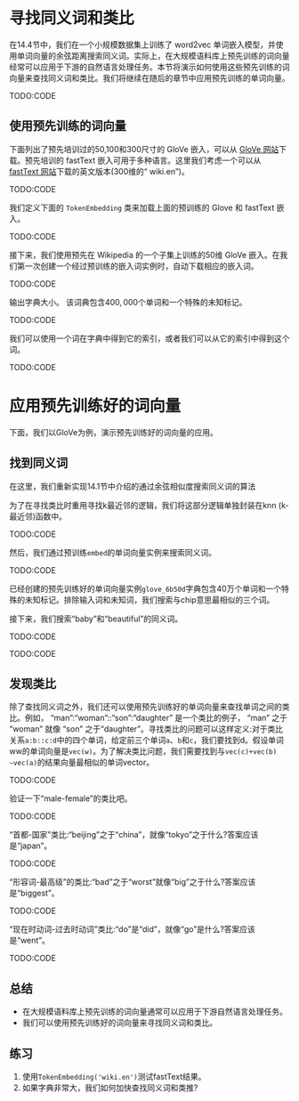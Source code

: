

<!--
 * @version:
 * @Author:  StevenJokess https://github.com/StevenJokess
 * @Date: 2020-08-15 13:37:37
 * @LastEditors:  StevenJokess https://github.com/StevenJokess
 * @LastEditTime: 2020-10-21 19:08:56
 * @Description:MT,improve
 * @TODO::
 * @Reference:http://preview.d2l.ai/d2l-en/master/chapter_natural-language-processing-pretraining/similarity-analogy.html
-->

# 寻找同义词和类比

在14.4节中，我们在一个小规模数据集上训练了 word2vec 单词嵌入模型，并使用单词向量的余弦距离搜索同义词。实际上，在大规模语料库上预先训练的词向量经常可以应用于下游的自然语言处理任务。本节将演示如何使用这些预先训练的词向量来查找同义词和类比。我们将继续在随后的章节中应用预先训练的单词向量。

TODO:CODE

## 使用预先训练的词向量

下面列出了预先培训过的50,100和300尺寸的 GloVe 嵌入，可以从 [GloVe 网站](https://nlp.stanford.edu/projects/glove/)下载。预先培训的 fastText 嵌入可用于多种语言。这里我们考虑一个可以从 [fastText 网站](https://fasttext.cc/)下载的英文版本(300维的“ wiki.en”)。

TODO:CODE

我们定义下面的 `TokenEmbedding` 类来加载上面的预训练的 Glove 和 fastText 嵌入。

TODO:CODE

接下来，我们使用预先在 Wikipedia 的一个子集上训练的50维 GloVe 嵌入。在我们第一次创建一个经过预训练的嵌入词实例时，自动下载相应的嵌入词。

TODO:CODE

输出字典大小。 该词典包含$400,000$个单词和一个特殊的未知标记。

TODO:CODE

我们可以使用一个词在字典中得到它的索引，或者我们可以从它的索引中得到这个词。

TODO:CODE

# 应用预先训练好的词向量

下面，我们以GloVe为例，演示预先训练好的词向量的应用。

## 找到同义词

在这里，我们重新实现14.1节中介绍的通过余弦相似度搜索同义词的算法

为了在寻找类比时重用寻找k最近邻的逻辑，我们将这部分逻辑单独封装在knn (k-最近邻)函数中。

TODO:CODE

然后，我们通过预训练`embed`的单词向量实例来搜索同义词。

TODO:CODE

已经创建的预先训练好的单词向量实例`glove_6b50d`字典包含40万个单词和一个特殊的未知标记。排除输入词和未知词，我们搜索与chip意思最相似的三个词。

接下来，我们搜索“baby”和“beautiful”的同义词。

TODO:CODE

TODO:CODE

## 发现类比

除了查找同义词之外，我们还可以使用预先训练好的单词向量来查找单词之间的类比。例如， “man”:“woman”::“son”:“daughter” 是一个类比的例子， “man” 之于 “woman” 就像 “son” 之于“daughter”。寻找类比的问题可以这样定义:对于类比关系`a:b::c:d`中的四个单词，给定前三个单词`a`、`b`和`c`，我们要找到d。假设单词ww的单词向量是`vec(w)`。为了解决类比问题，我们需要找到与`vec(c)+vec(b)−vec(a)`的结果向量最相似的单词vector。

TODO:CODE

验证一下“male-female”的类比吧。

TODO:CODE

“首都-国家”类比:“beijing”之于“china”，就像“tokyo”之于什么?答案应该是“japan”。

TODO:CODE

“形容词-最高级”的类比:“bad”之于“worst”就像“big”之于什么?答案应该是“biggest”。

TODO:CODE

“现在时动词-过去时动词”类比:“do”是“did”，就像“go”是什么?答案应该是“went”。

TODO:CODE

## 总结

* 在大规模语料库上预先训练的词向量通常可以应用于下游自然语言处理任务。
* 我们可以使用预先训练好的词向量来寻找同义词和类比。

## 练习

1. 使用`TokenEmbedding('wiki.en')`测试fastText结果。
1. 如果字典非常大，我们如何加快查找同义词和类推?
